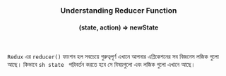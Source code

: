 
 <p align="center">
    <h3 align="center">Understanding Reducer Function</h3>
    <h4 align="center"><span color="#a70000">(state, action) => newState </span></h4>
</p>

<br />


``` Redux ``` এর ``` reducer() ``` ফাংশন হল সবচেয়ে গুরুত্বপূর্ণ এখানে আপনার  এপ্লিকেশনের  সব বিজনেস লজিক গুলো আছে।  কিভাবে ```sh state ``` পরিবর্তন করতে হবে সে বিষয়গুলো এবং লজিক গুলো এখানে আছে।




